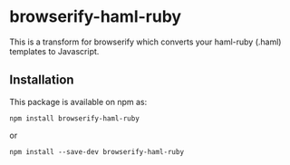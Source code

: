 # browserify-haml-ruby

This is a transform for browserify which converts your haml-ruby (.haml) templates to Javascript.

## Installation

This package is available on npm as:

    npm install browserify-haml-ruby

or

    npm install --save-dev browserify-haml-ruby
